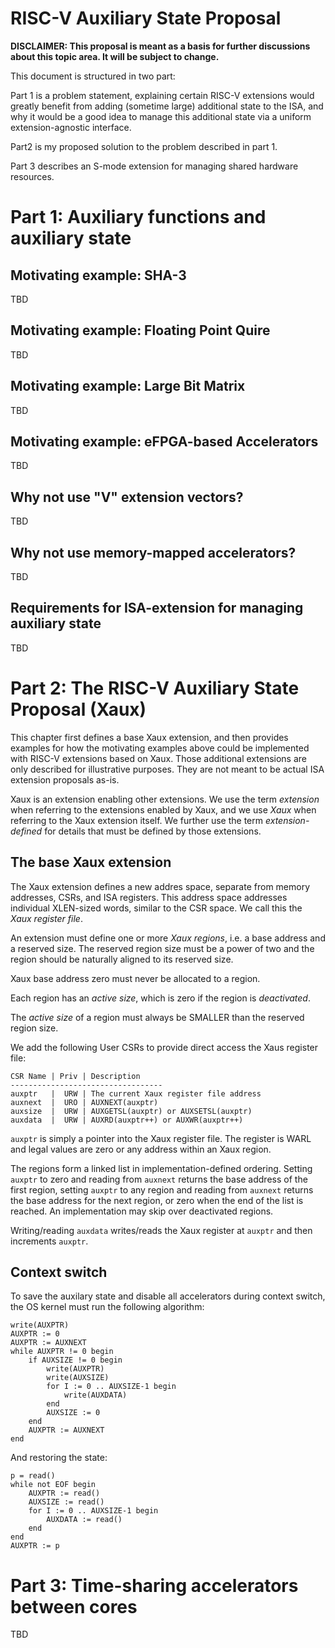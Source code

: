 RISC-V Auxiliary State Proposal
===============================

**DISCLAIMER: This proposal is meant as a basis for further discussions about
this topic area. It will be subject to change.**

This document is structured in two part:

Part 1 is a problem statement, explaining certain RISC-V extensions would
greatly benefit from adding (sometime large) additional state to the ISA, and
why it would be a good idea to manage this additional state via a uniform
extension-agnostic interface.

Part2 is my proposed solution to the problem described in part 1.

Part 3 describes an S-mode extension for managing shared hardware resources.


Part 1: Auxiliary functions and auxiliary state
===============================================

Motivating example: SHA-3
-------------------------

TBD

Motivating example: Floating Point Quire
----------------------------------------

TBD

Motivating example: Large Bit Matrix
------------------------------------

TBD

Motivating example: eFPGA-based Accelerators
--------------------------------------------

TBD

Why not use "V" extension vectors?
----------------------------------

TBD

Why not use memory-mapped accelerators?
---------------------------------------

TBD

Requirements for ISA-extension for managing auxiliary state
-----------------------------------------------------------

TBD


Part 2: The RISC-V Auxiliary State Proposal (Xaux)
==================================================

This chapter first defines a base Xaux extension, and then provides examples
for how the motivating examples above could be implemented with RISC-V
extensions based on Xaux. Those additional extensions are only described
for illustrative purposes. They are not meant to be actual ISA extension
proposals as-is.

Xaux is an extension enabling other extensions. We use the term *extension*
when referring to the extensions enabled by Xaux, and we use *Xaux* when
referring to the Xaux extension itself. We further use the term
*extension-defined* for details that must be defined by those extensions.

The base Xaux extension
-----------------------

The Xaux extension defines a new addres space, separate from memory addresses,
CSRs, and ISA registers. This address space addresses individual XLEN-sized
words, similar to the CSR space. We call this the *Xaux register file*.

An extension must define one or more *Xaux regions*, i.e. a base address and a
reserved size. The reserved region size must be a power of two and the region
should be naturally aligned to its reserved size.

Xaux base address zero must never be allocated to a region.

Each region has an *active size*, which is zero if the region is *deactivated*.

The *active size* of a region must always be SMALLER than the reserved region size.

We add the following User CSRs to provide direct access the Xaus register file:

    CSR Name | Priv | Description
    ----------------------------------
    auxptr   |  URW | The current Xaux register file address
    auxnext  |  URO | AUXNEXT(auxptr)
    auxsize  |  URW | AUXGETSL(auxptr) or AUXSETSL(auxptr)
    auxdata  |  URW | AUXRD(auxptr++) or AUXWR(auxptr++)

`auxptr` is simply a pointer into the Xaux register file. The register is
WARL and legal values are zero or any address within an Xaux region.

The regions form a linked list in implementation-defined ordering. Setting
`auxptr` to zero and reading from `auxnext` returns the base address of
the first region, setting `auxptr` to any region and reading from `auxnext`
returns the base address for the next region, or zero when the end of the
list is reached. An implementation may skip over deactivated regions.

Writing/reading `auxdata` writes/reads the Xaux register at `auxptr` and
then increments `auxptr`.

Context switch
--------------

To save the auxilary state and disable all accelerators during context switch,
the OS kernel must run the following algorithm:

	write(AUXPTR)
	AUXPTR := 0
	AUXPTR := AUXNEXT
	while AUXPTR != 0 begin
		if AUXSIZE != 0 begin
			write(AUXPTR)
			write(AUXSIZE)
			for I := 0 .. AUXSIZE-1 begin
				write(AUXDATA)
			end
			AUXSIZE := 0
		end
		AUXPTR := AUXNEXT
	end

And restoring the state:

	p = read()
	while not EOF begin
		AUXPTR := read()
		AUXSIZE := read()
		for I := 0 .. AUXSIZE-1 begin
			AUXDATA := read()
		end
	end
	AUXPTR := p

Part 3: Time-sharing accelerators between cores
===============================================

TBD
